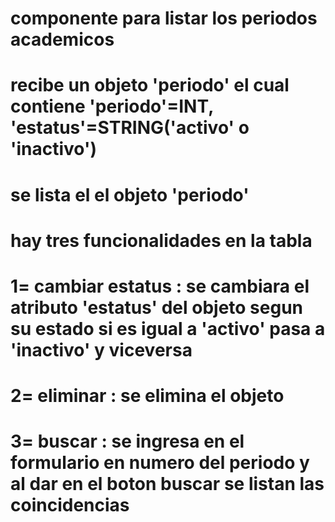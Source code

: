 # componente para listar los periodos academicos

# recibe un objeto 'periodo' el cual contiene 'periodo'=INT, 'estatus'=STRING('activo' o 'inactivo')

# se lista el el objeto 'periodo' 

# hay tres funcionalidades en la tabla

# 1= cambiar estatus : se cambiara el atributo 'estatus' del objeto segun su estado si es igual a 'activo' pasa a 'inactivo' y viceversa

# 2= eliminar : se elimina el objeto

# 3= buscar : se ingresa en el formulario en numero del periodo y al dar en el boton buscar se listan las coincidencias